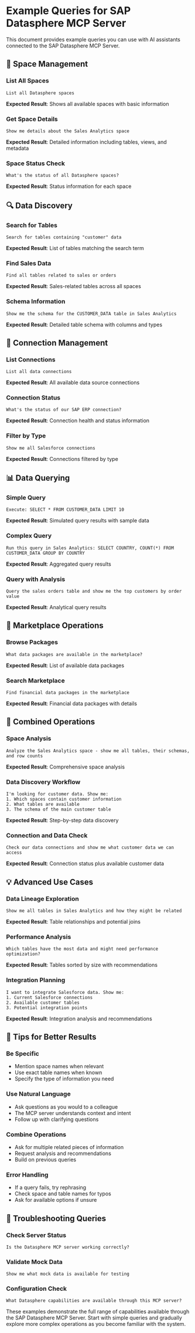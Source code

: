 # Example Queries for SAP Datasphere MCP Server

This document provides example queries you can use with AI assistants connected to the SAP Datasphere MCP Server.

## 🏢 Space Management

### List All Spaces
```
List all Datasphere spaces
```
**Expected Result**: Shows all available spaces with basic information

### Get Space Details
```
Show me details about the Sales Analytics space
```
**Expected Result**: Detailed information including tables, views, and metadata

### Space Status Check
```
What's the status of all Datasphere spaces?
```
**Expected Result**: Status information for each space

## 🔍 Data Discovery

### Search for Tables
```
Search for tables containing "customer" data
```
**Expected Result**: List of tables matching the search term

### Find Sales Data
```
Find all tables related to sales or orders
```
**Expected Result**: Sales-related tables across all spaces

### Schema Information
```
Show me the schema for the CUSTOMER_DATA table in Sales Analytics
```
**Expected Result**: Detailed table schema with columns and types

## 🔗 Connection Management

### List Connections
```
List all data connections
```
**Expected Result**: All available data source connections

### Connection Status
```
What's the status of our SAP ERP connection?
```
**Expected Result**: Connection health and status information

### Filter by Type
```
Show me all Salesforce connections
```
**Expected Result**: Connections filtered by type

## 📊 Data Querying

### Simple Query
```
Execute: SELECT * FROM CUSTOMER_DATA LIMIT 10
```
**Expected Result**: Simulated query results with sample data

### Complex Query
```
Run this query in Sales Analytics: SELECT COUNTRY, COUNT(*) FROM CUSTOMER_DATA GROUP BY COUNTRY
```
**Expected Result**: Aggregated query results

### Query with Analysis
```
Query the sales orders table and show me the top customers by order value
```
**Expected Result**: Analytical query results

## 🛒 Marketplace Operations

### Browse Packages
```
What data packages are available in the marketplace?
```
**Expected Result**: List of available data packages

### Search Marketplace
```
Find financial data packages in the marketplace
```
**Expected Result**: Financial data packages with details

## 🔄 Combined Operations

### Space Analysis
```
Analyze the Sales Analytics space - show me all tables, their schemas, and row counts
```
**Expected Result**: Comprehensive space analysis

### Data Discovery Workflow
```
I'm looking for customer data. Show me:
1. Which spaces contain customer information
2. What tables are available
3. The schema of the main customer table
```
**Expected Result**: Step-by-step data discovery

### Connection and Data Check
```
Check our data connections and show me what customer data we can access
```
**Expected Result**: Connection status plus available customer data

## 💡 Advanced Use Cases

### Data Lineage Exploration
```
Show me all tables in Sales Analytics and how they might be related
```
**Expected Result**: Table relationships and potential joins

### Performance Analysis
```
Which tables have the most data and might need performance optimization?
```
**Expected Result**: Tables sorted by size with recommendations

### Integration Planning
```
I want to integrate Salesforce data. Show me:
1. Current Salesforce connections
2. Available customer tables
3. Potential integration points
```
**Expected Result**: Integration analysis and recommendations

## 🎯 Tips for Better Results

### Be Specific
- Mention space names when relevant
- Use exact table names when known
- Specify the type of information you need

### Use Natural Language
- Ask questions as you would to a colleague
- The MCP server understands context and intent
- Follow up with clarifying questions

### Combine Operations
- Ask for multiple related pieces of information
- Request analysis and recommendations
- Build on previous queries

### Error Handling
- If a query fails, try rephrasing
- Check space and table names for typos
- Ask for available options if unsure

## 🔧 Troubleshooting Queries

### Check Server Status
```
Is the Datasphere MCP server working correctly?
```

### Validate Mock Data
```
Show me what mock data is available for testing
```

### Configuration Check
```
What Datasphere capabilities are available through this MCP server?
```

These examples demonstrate the full range of capabilities available through the SAP Datasphere MCP Server. Start with simple queries and gradually explore more complex operations as you become familiar with the system.